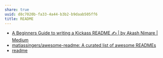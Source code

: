 ```yaml
---
share: true
uuid: d8c7020b-fa33-4a44-b3b2-b9daab505ff6
title: README
---
```

* [A Beginners Guide to writing a Kickass README ✍ | by Akash Nimare | Medium](https://meakaakka.medium.com/a-beginners-guide-to-writing-a-kickass-readme-7ac01da88ab3)
* [matiassingers/awesome-readme: A curated list of awesome READMEs](https://github.com/matiassingers/awesome-readme)
* [readme](https://matyunya-readme.ellx.app/)